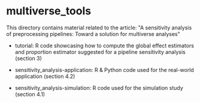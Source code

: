 # multiverse_tools

This directory contains material related to the article: "A
sensitivity analysis of preprocessing pipelines: Toward a solution for
multiverse analyses"

- tutorial: R code showcasing how to compute the global effect
  estimators and proportion estimator suggested for a pipeline
  sensitivity analysis (section 3)

- sensitivity_analysis-application: R & Python code used for the
  real-world application (section 4.2)

- sensitivity_analysis-simulation: R code used for the simulation
  study (section 4.1)
